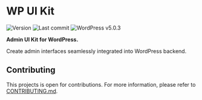 # WP UI Kit
![Version](https://img.shields.io/badge/version-v0.0.0-violet.svg)
![Last commit](https://img.shields.io/github/last-commit/cemderin/wp-ui-kit.svg?style=flat)
![WordPress v5.0.3](https://img.shields.io/badge/wordpress-v5.0.3-blue.svg)

**Admin UI Kit for WordPress.**

Create admin interfaces seamlessly integrated into WordPress backend. 

## Contributing
This projects is open for contributions. For more information, please refer to [CONTRIBUTING.md](CONTRIBUTING.md).

[hypress]: https://github.com/hypress
[generator-hypress]: https://github.com/hypress/generator-hypress
[mkcert]: https://github.com/FiloSottile/mkcert
